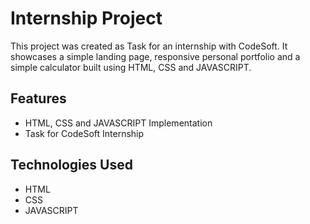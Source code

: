 
# Internship Project

This project was created as Task for an internship with CodeSoft. It showcases a simple landing page, responsive personal portfolio and a simple calculator built using HTML, CSS and JAVASCRIPT.

## Features

- HTML, CSS and JAVASCRIPT Implementation
- Task for CodeSoft Internship

## Technologies Used

- HTML
- CSS
- JAVASCRIPT
